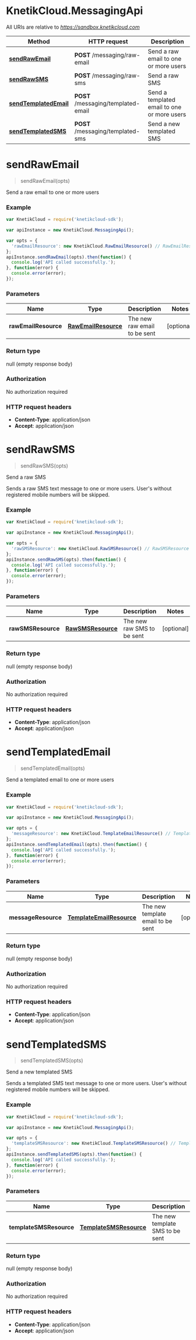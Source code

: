 # KnetikCloud.MessagingApi

All URIs are relative to *https://sandbox.knetikcloud.com*

Method | HTTP request | Description
------------- | ------------- | -------------
[**sendRawEmail**](MessagingApi.md#sendRawEmail) | **POST** /messaging/raw-email | Send a raw email to one or more users
[**sendRawSMS**](MessagingApi.md#sendRawSMS) | **POST** /messaging/raw-sms | Send a raw SMS
[**sendTemplatedEmail**](MessagingApi.md#sendTemplatedEmail) | **POST** /messaging/templated-email | Send a templated email to one or more users
[**sendTemplatedSMS**](MessagingApi.md#sendTemplatedSMS) | **POST** /messaging/templated-sms | Send a new templated SMS


<a name="sendRawEmail"></a>
# **sendRawEmail**
> sendRawEmail(opts)

Send a raw email to one or more users

### Example
```javascript
var KnetikCloud = require('knetikcloud-sdk');

var apiInstance = new KnetikCloud.MessagingApi();

var opts = { 
  'rawEmailResource': new KnetikCloud.RawEmailResource() // RawEmailResource | The new raw email to be sent
};
apiInstance.sendRawEmail(opts).then(function() {
  console.log('API called successfully.');
}, function(error) {
  console.error(error);
});

```

### Parameters

Name | Type | Description  | Notes
------------- | ------------- | ------------- | -------------
 **rawEmailResource** | [**RawEmailResource**](RawEmailResource.md)| The new raw email to be sent | [optional] 

### Return type

null (empty response body)

### Authorization

No authorization required

### HTTP request headers

 - **Content-Type**: application/json
 - **Accept**: application/json

<a name="sendRawSMS"></a>
# **sendRawSMS**
> sendRawSMS(opts)

Send a raw SMS

Sends a raw SMS text message to one or more users. User&#39;s without registered mobile numbers will be skipped.

### Example
```javascript
var KnetikCloud = require('knetikcloud-sdk');

var apiInstance = new KnetikCloud.MessagingApi();

var opts = { 
  'rawSMSResource': new KnetikCloud.RawSMSResource() // RawSMSResource | The new raw SMS to be sent
};
apiInstance.sendRawSMS(opts).then(function() {
  console.log('API called successfully.');
}, function(error) {
  console.error(error);
});

```

### Parameters

Name | Type | Description  | Notes
------------- | ------------- | ------------- | -------------
 **rawSMSResource** | [**RawSMSResource**](RawSMSResource.md)| The new raw SMS to be sent | [optional] 

### Return type

null (empty response body)

### Authorization

No authorization required

### HTTP request headers

 - **Content-Type**: application/json
 - **Accept**: application/json

<a name="sendTemplatedEmail"></a>
# **sendTemplatedEmail**
> sendTemplatedEmail(opts)

Send a templated email to one or more users

### Example
```javascript
var KnetikCloud = require('knetikcloud-sdk');

var apiInstance = new KnetikCloud.MessagingApi();

var opts = { 
  'messageResource': new KnetikCloud.TemplateEmailResource() // TemplateEmailResource | The new template email to be sent
};
apiInstance.sendTemplatedEmail(opts).then(function() {
  console.log('API called successfully.');
}, function(error) {
  console.error(error);
});

```

### Parameters

Name | Type | Description  | Notes
------------- | ------------- | ------------- | -------------
 **messageResource** | [**TemplateEmailResource**](TemplateEmailResource.md)| The new template email to be sent | [optional] 

### Return type

null (empty response body)

### Authorization

No authorization required

### HTTP request headers

 - **Content-Type**: application/json
 - **Accept**: application/json

<a name="sendTemplatedSMS"></a>
# **sendTemplatedSMS**
> sendTemplatedSMS(opts)

Send a new templated SMS

Sends a templated SMS text message to one or more users. User&#39;s without registered mobile numbers will be skipped.

### Example
```javascript
var KnetikCloud = require('knetikcloud-sdk');

var apiInstance = new KnetikCloud.MessagingApi();

var opts = { 
  'templateSMSResource': new KnetikCloud.TemplateSMSResource() // TemplateSMSResource | The new template SMS to be sent
};
apiInstance.sendTemplatedSMS(opts).then(function() {
  console.log('API called successfully.');
}, function(error) {
  console.error(error);
});

```

### Parameters

Name | Type | Description  | Notes
------------- | ------------- | ------------- | -------------
 **templateSMSResource** | [**TemplateSMSResource**](TemplateSMSResource.md)| The new template SMS to be sent | [optional] 

### Return type

null (empty response body)

### Authorization

No authorization required

### HTTP request headers

 - **Content-Type**: application/json
 - **Accept**: application/json

